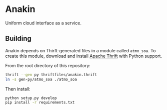 Anakin
======

Uniform cloud interface as a service.

Building
--------

Anakin depends on Thirft-generated files in a module called `atmo_soa`. To create this module, download and install [Apache Thrift][1] with Python support.

From the root directory of this repository:

```bash
thrift --gen py thriftfiles/anakin.thrift
ln -s gen-py/atmo_soa ./atmo_soa
```

Then install:

```bash
python setup.py develop
pip install -r requirements.txt
```

[1]: http://thrift.apache.org/
